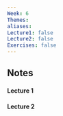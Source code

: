 ```yaml
---
Week: 6
Themes: 
aliases: 
Lecture1: false
Lecture2: false
Exercises: false
---
```


## Notes

#### Lecture 1

#### Lecture 2

